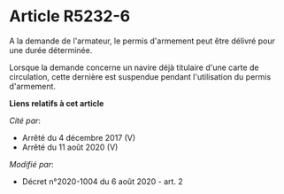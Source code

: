 # Article R5232-6

A la demande de l'armateur, le permis d'armement peut être délivré pour une durée déterminée.

Lorsque la demande concerne un navire déjà titulaire d'une carte de circulation, cette dernière est suspendue pendant
l'utilisation du permis d'armement.

**Liens relatifs à cet article**

_Cité par_:

  - Arrêté du 4 décembre 2017 (V)
  - Arrêté du 11 août 2020 (V)

_Modifié par_:

  - Décret n°2020-1004 du 6 août 2020 - art. 2
